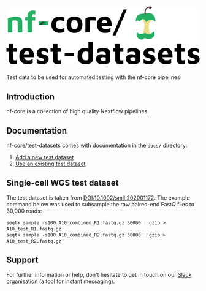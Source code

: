 # ![nfcore/test-datasets](docs/images/test-datasets_logo.png)
Test data to be used for automated testing with the nf-core pipelines

## Introduction

nf-core is a collection of high quality Nextflow pipelines.

## Documentation
nf-core/test-datasets comes with documentation in the `docs/` directory:

01. [Add a new  test dataset](https://github.com/nf-core/test-datasets/blob/master/docs/ADD_NEW_DATA.md)
02. [Use an existing test dataset](https://github.com/nf-core/test-datasets/blob/master/docs/USE_EXISTING_DATA.md)

## Single-cell WGS test dataset

The test dataset is taken from [DOI:10.1002/smll.202001172](https://doi.org/10.1002/smll.202001172). The example command below was used to subsample the raw paired-end FastQ files to 30,000 reads:

```
seqtk sample -s100 A10_combined_R1.fastq.gz 30000 | gzip > A10_test_R1.fastq.gz
seqtk sample -s100 A10_combined_R2.fastq.gz 30000 | gzip > A10_test_R2.fastq.gz
```

## Support

For further information or help, don't hesitate to get in touch on our [Slack organisation](https://nf-co.re/join/slack) (a tool for instant messaging).
